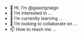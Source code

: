 - 👋 Hi, I’m @gaiazignaigo
- 👀 I’m interested in ...
- 🌱 I’m currently learning ...
- 💞️ I’m looking to collaborate on ...
- 📫 How to reach me ...

<!---
gaiazignaigo/gaiazignaigo is a ✨ special ✨ repository because its `README.md` (this file) appears on your GitHub profile.
You can click the Preview link to take a look at your changes.
--->
